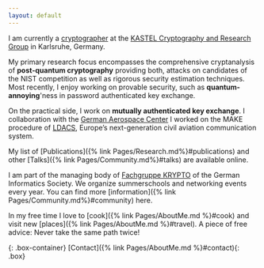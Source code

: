 ```yaml
---
layout: default
---
```


I am currently a [cryptographer](https://crypto.iti.kit.edu/english/staff_marcel_tiepelt.php) at the [KASTEL Cryptography and Research Group](https://crypto.iti.kit.edu/english/index.php) in Karlsruhe, Germany. 

My primary research focus encompasses the comprehensive cryptanalysis of **post-quantum cryptography** providing both, attacks on candidates of the NIST competition as well as rigorous security estimation techniques. Most recently, I enjoy working on provable security, such as **quantum-annoying**'ness in password authenticated key exchange. 

On the practical side, I work on **mutually authenticated key exchange**. I collaboration with the [German Aerospace Center](https://www.dlr.de/en) I worked on the MAKE procedure of [LDACS](https://www.ldacs.com/), Europe’s next-generation civil aviation communication system. 

My list of [Publications]({% link Pages/Research.md%}#publications) and other [Talks]({% link Pages/Community.md%}#talks) are available online.

I am part of the managing body of [Fachgruppe KRYPTO](https://fg-krypto.gi.de/) of the German Informatics Society. We organize summerschools and networking events every year. You can find more [information]({% link Pages/Community.md%}#community) here.

In my free time I love to [cook]({% link Pages/AboutMe.md %}#cook) and visit new [places]({% link Pages/AboutMe.md %}#travel). A piece of free advice: Never take the same path twice!

{: .box-container}
[Contact]({% link Pages/AboutMe.md %}#contact){: .box}
